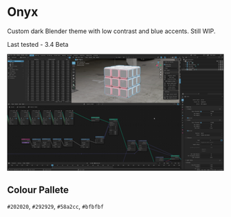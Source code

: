 # Onyx

Custom dark Blender theme with low contrast and blue accents. Still WIP.

Last tested - 3.4 Beta

![ScreenShot](/img/onyx_theme_example_211114.png)

## Colour Pallete
`#202020`, `#292929`, `#58a2cc`, `#bfbfbf`